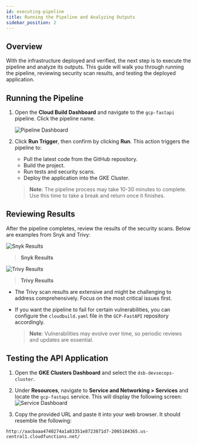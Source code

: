 ```yaml
---
id: executing-pipeline
title: Running the Pipeline and Analyzing Outputs
sidebar_position: 2
---
```


## Overview

With the infrastructure deployed and verified, the next step is to execute the pipeline and analyze its outputs. This guide will walk you through running the pipeline, reviewing security scan results, and testing the deployed application.

## Running the Pipeline

1. Open the **Cloud Build Dashboard** and navigate to the `gcp-fastapi` pipeline. Click the pipeline name.

   ![Pipeline Dashboard](/img/projects/devsecops-pipeline-gcp/deployment-and-testing/image-11.png)

2. Click **Run Trigger**, then confirm by clicking **Run**. This action triggers the pipeline to:

   - Pull the latest code from the GitHub repository.
   - Build the project.
   - Run tests and security scans.
   - Deploy the application into the GKE Cluster.

   > **Note**: The pipeline process may take 10-30 minutes to complete. Use this time to take a break and return once it finishes.

## Reviewing Results

After the pipeline completes, review the results of the security scans. Below are examples from Snyk and Trivy:

![Snyk Results](/img/projects/devsecops-pipeline-gcp/deployment-and-testing/image-12.png)

> **Snyk Results**

![Trivy Results](/img/projects/devsecops-pipeline-gcp/deployment-and-testing/image-13.png)

> **Trivy Results**

- The Trivy scan results are extensive and might be challenging to address comprehensively. Focus on the most critical issues first.
- If you want the pipeline to fail for certain vulnerabilities, you can configure the `cloudbuild.yaml` file in the `GCP-FastAPI` repository accordingly.

  > **Note**: Vulnerabilities may evolve over time, so periodic reviews and updates are essential.

## Testing the API Application

1. Open the **GKE Clusters Dashboard** and select the `dsb-devsecops-cluster`.
2. Under **Resources**, navigate to **Service and Networking > Services** and locate the `gcp-fastapi` service. This will display the following screen:
   ![Service Dashboard](/img/projects/devsecops-pipeline-gcp/deployment-and-testing/image-14.png)

3. Copy the provided URL and paste it into your web browser. It should resemble the following:

```text
http://aacbaaa4740274a1a83351e8723871d7-2065184365.us-central1.cloudfunctions.net/
```
